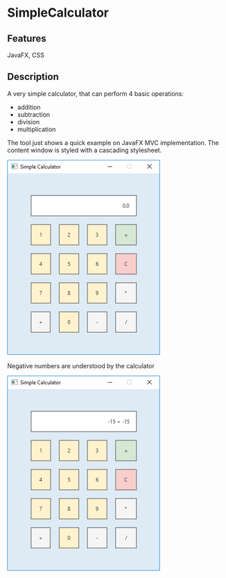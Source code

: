 # SimpleCalculator

## Features

JavaFX, CSS

## Description

A very simple calculator, that can perform 4 basic operations:
- addition
- subtraction
- division
- multiplication

The tool just shows a quick example on JavaFX MVC implementation. The content window is styled with a cascading stylesheet.


![Simple Calculator screen](https://github.com/bjanos/Screenshots/blob/master/SimpleCalculator/2018-04-19_10-48-33.png)


Negative numbers are understood by the calculator

![Negative Numbers](https://github.com/bjanos/Screenshots/blob/master/SimpleCalculator/2018-04-19_11-01-21.png)
